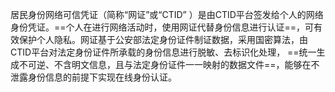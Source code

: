 居民身份网络可信凭证（简称“网证”或“CTID” ）是由CTID平台签发给个人的网络身份凭证。==个人在进行网络活动时，使用网证代替身份信息进行认证==，可有效保护个人隐私。网证基于公安部法定身份证件制证数据，采用国密算法，由CTID平台对法定身份证件所承载的身份信息进行脱敏、去标识化处理， ==统一生成不可逆、不含明文信息，且与法定身份证件一一映射的数据文件==，能够在不泄露身份信息的前提下实现在线身份认证。